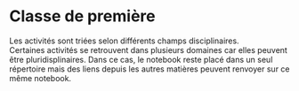 # Classe de première
Les activités sont triées selon différents champs disciplinaires.  
Certaines activités se retrouvent dans plusieurs domaines car elles peuvent être pluridisplinaires.
Dans ce cas, le notebook reste placé dans un seul répertoire mais des liens depuis les autres matières peuvent renvoyer sur ce même notebook. 